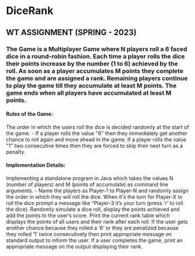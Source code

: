 # DiceRank
## WT ASSIGNMENT (SPRING - 2023)

### The Game is a Multiplayer Game where N players roll a 6 faced dice in a round-robin fashion. Each time a player rolls the dice their points increase by the number (1 to 6) achieved by the roll. As soon as a player accumulates M points they complete the game and are assigned a rank. Remaining players continue to play the game till they accumulate at least M points. The game ends when all players have accumulated at least M points.

#### Rules of the Game:
The order in which the users roll the dice is decided randomly at the start of the game. - If a player rolls the value "6" then they immediately get another chance to roll again and move ahead in the game. If a player rolls the value "1" two consecutive times then they are forced to skip their next turn as a penalty.

#### Implementation Details:
Implementing a standalone program in Java which takes the values N (number of players) and M (points of accumulate) as command line arguments. - Name the players as Player-1 to Player-N and randomly assign the order in which they will roll the dice. When it's the turn for Player-X to roll the dice prompt a message like “Player-3 it’s your turn (press ‘r’ to roll the dice). Randomly simulate a dice roll, display the points achieved and add the points to the user’s score. Print the current rank table which displays the points of all users and their rank after each roll. If the user gets another chance because they rolled a ‘6’ or they are penalized because they rolled ‘1’ twice consecutively then print appropriate message on standard output to inform the user. If a user completes the game, print an appropriate message on the output displaying their rank.
